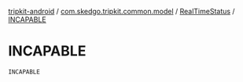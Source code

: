 [tripkit-android](../../index.md) / [com.skedgo.tripkit.common.model](../index.md) / [RealTimeStatus](index.md) / [INCAPABLE](./-i-n-c-a-p-a-b-l-e.md)

# INCAPABLE

`INCAPABLE`